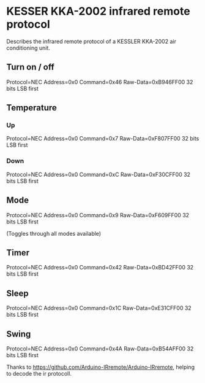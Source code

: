 # KESSER KKA-2002 infrared remote protocol
Describes the infrared remote protocol of a KESSLER KKA-2002 air conditioning unit.

## Turn on / off

Protocol=NEC Address=0x0 Command=0x46 Raw-Data=0xB946FF00 32 bits LSB first

## Temperature
### Up
Protocol=NEC Address=0x0 Command=0x7 Raw-Data=0xF807FF00 32 bits LSB first

### Down
Protocol=NEC Address=0x0 Command=0xC Raw-Data=0xF30CFF00 32 bits LSB first

## Mode
Protocol=NEC Address=0x0 Command=0x9 Raw-Data=0xF609FF00 32 bits LSB first

(Toggles through all modes available)

## Timer
Protocol=NEC Address=0x0 Command=0x42 Raw-Data=0xBD42FF00 32 bits LSB first

## Sleep
Protocol=NEC Address=0x0 Command=0x1C Raw-Data=0xE31CFF00 32 bits LSB first

## Swing
Protocol=NEC Address=0x0 Command=0x4A Raw-Data=0xB54AFF00 32 bits LSB first

Thanks to https://github.com/Arduino-IRremote/Arduino-IRremote, helping to decode the ir protocoll.
